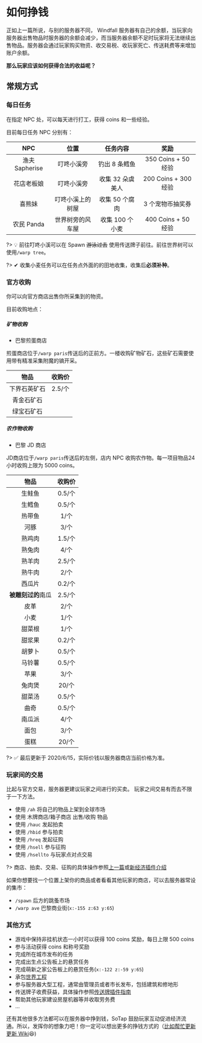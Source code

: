 # 如何挣钱

正如上一篇所说，与别的服务器不同， Windfall 服务器有自己的余额，当玩家向服务器出售物品时服务器的余额会减少，而当服务器余额不足时玩家将无法继续出售物品。服务器会通过玩家购买物资、收交易税、收玩家死亡、传送耗费等来增加账户余额。

**那么玩家应该如何获得合法的收益呢？**

## 常规方式

### 每日任务

在指定 NPC 处，可以每天进行打工，获得 coins 和一些经验。

目前每日任务 NPC 分别有：

| NPC | 位置 | 任务内容 | 奖励 |
| :-: | :-: | :-: | :-: |
| 渔夫 Sapherise | 叮咚小溪旁 | 钓出 8 条鳕鱼 | 350 Coins + 50 经验 |
| 花店老板娘 | 叮咚小溪旁 | 收集 32 朵虞美人 | 200 Coins + 300 经验 |
| 喜熊妹 | 叮咚小溪上的树屋 | 收集 50 个腐肉 |  3 个宠物币抽奖券 |
| 农民 Panda | 世界树旁的风车屋 | 收集 100 个小麦 | 400 Coins + 50 经验 |

?> 💡 前往叮咚小溪可以在 Spawn ~~游泳过去~~ 使用传送牌子前往。前往世界树可以使用`/warp tree`。

?> ✔ 收集小麦任务可以在任务点外面的的田地收集，收集后**必须补种**。

### 官方收购

你可以向官方商店出售你所采集到的物资。

目前收购地点：

##### 矿物收购

- 巴黎煎蛋商店

煎蛋商店位于`/warp paris`传送后的正前方。一楼收购矿物矿石，这些矿石需要使用带有精准采集附魔的镐开采。

| 物品 | 收购价 |
| :-: | :-: |
| 下界石英矿石 | 2.5/个 |
| 青金石矿石 | |
| 绿宝石矿石 | |

##### 农作物收购

- 巴黎 JD 商店

JD商店位于`/warp paris`传送后的左侧，店内 NPC 收购农作物。每一项目物品24小时收购上限为 5000 coins。

| 物品 | 收购价 |
| :-: | :-: |
| 生鲑鱼 | 0.5/个 |
| 生鳕鱼 | 0.5/个 |
| 热带鱼 | 1/个 |
| 河豚 | 3/个 |
| 熟鸡肉 | 1.5/个 |
| 熟兔肉 | 4/个 |
| 熟羊肉 | 2.5/个 |
| 熟牛肉 | 2/个 |
| 西瓜片 | 0.2/个 |
| **被雕刻过的**南瓜 | 2.5/个 |
| 皮革 | 2/个 |
| 小麦 | 1/个 |
| 甜菜根 | 1/个 |
| 甜浆果 | 0.2/个 |
| 胡萝卜 | 0.5/个 |
| 马铃薯 | 0.5/个 |
| 苹果 | 3/个 |
| 兔肉煲 | 20/个 |
| 甜菜汤 | 0.5/个 |
| 曲奇 | 0.5/个 |
| 南瓜派 | 4/个 |
| 面包 | 3/个 |
| 蛋糕 | 20/个 |

?> ✅ 最后更新于 2020/6/15，实际价钱以服务器商店当前价格为准。

### 玩家间的交易
比起与官方交易，服务器更建议玩家之间进行的买卖。
玩家之间交易有而去不限于一下方法。

- 使用 `/ah` 将自己的物品上架到全球市场 
- 使用 木牌商店/箱子商店 出售/收购 物品
- 使用 `/hauc` 发起拍卖
- 使用 `/hbid` 参与拍卖
- 使用 `/hreq` 发起征购
- 使用 `/hsell` 参与征购
- 使用 `/hsellto` 与玩家点对点交易

?> 商店、拍卖、交易、征购的具体操作参照[上一篇][4]或[新经济插件介绍][1]

如果你想要找一个位置上架你的商品或者看看其他玩家的商店，可以去服务器常设的集市：
- `/spawn` 后方的跳蚤市场
- `/warp ave` 巴黎商业街(`x:-155 z:63 y:65`) 


### 其他方式

- 游戏中保持非挂机状态一小时可以获得 100 coins 奖励，每日上限 500 coins
- 参与活动获得 coins 和称号奖励
- 完成所在城市发布的任务
- 完成出生点公告板上的悬赏任务
- 完成萌新之家公告板上的悬赏任务(`x:-122 z:-59 y:65`)
- 承包[世界工程](/Windfall/projects.md)
- 参与服务器大型工程，通常由管理员或者市长发布，包括建筑和修地形
- 传送牌子收费获益，具体操作参照[传送牌插件指南][2]
- 帮助其他玩家建设房屋机器等并收取劳务费
- ...

还有其他很多方法都可以在服务器中挣到钱，SoTap 鼓励玩家互动促进经济流通。所以，发挥你的想象力吧！你一定可以想出更多的挣钱方式的（[比如帮忙更新更新 Wiki][3]😆)

[1]:/plugins/hamsterecohelper-guide.md
[2]:/plugins/capcat.md
[3]:/contributor.md
[4]:/Windfall/economy.md

